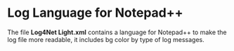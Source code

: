 # Log Language for Notepad++

The file **Log4Net Light.xml** contains a language for Notepad++ to make the log file more readable, it includes bg color by type of log messages.
